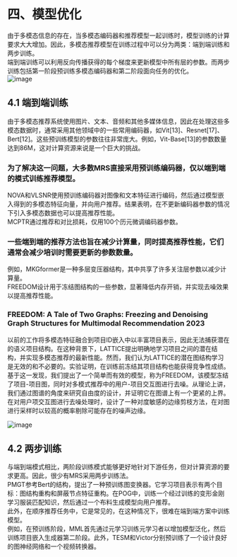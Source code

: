 # 四、模型优化
由于多模态信息的存在，当多模态编码器和推荐模型一起训练时，模型训练的计算要求大大增加。因此，多模态推荐模型在训练过程中可以分为两类：端到端训练和两步训练。  
端到端训练可以利用反向传播获得的每个梯度来更新模型中所有层的参数。而两步训练包括第一阶段预训练多模态编码器和第二阶段面向任务的优化。  
![image](https://github.com/NanGongNingYi/Multimodal-Recommendation-Papers/assets/61775768/24daeafc-0aff-44d4-bf3c-601fa216034b)  

## 4.1 端到端训练
由于多模态推荐系统使用图片、文本、音频和其他多媒体信息，因此在处理这些多模态数据时，通常采用其他领域中的一些常用编码器，如Vit[13]、Resnet[17]、Bert[12]。这些预训练模型的参数往往非常庞大。例如，Vit-Base[13]的参数数量达到86M，这对计算资源来说是一个巨大的挑战。  
### 为了解决这一问题，大多数MRS直接采用预训练编码器，仅以端到端的模式训练推荐模型。  
NOVA和VLSNR使用预训练编码器对图像和文本特征进行编码，然后通过模型嵌入得到的多模态特征向量，并向用户推荐。结果表明，在不更新编码器参数的情况下引入多模态数据也可以提高推荐性能。  
MCPTR通过推荐和对比损耗，仅用100个历元微调编码器参数。  

### 一些端到端的推荐方法也旨在减少计算量，同时提高推荐性能，它们通常会减少培训时需要更新的参数数量。
例如，MKGformer是一种多层变压器结构，其中共享了许多关注层参数以减少计算量。  
FREEDOM设计用于冻结图结构的一些参数，显著降低内存开销，并实现去噪效果以提高推荐性能。  

### FREEDOM: A Tale of Two Graphs: Freezing and Denoising Graph Structures for Multimodal Recommendation 2023
以前的工作将多模态特征融合到项目ID嵌入中以丰富项目表示，因此无法捕获潜在的语义项目结构。在这种背景下，LATTICE提出明确地学习项目之间的潜在结构，并实现多模态推荐的最新性能。然而，我们认为LATTICE的潜在图结构学习是无效的和不必要的。实验证明，在训练前冻结其项目结构也能获得竞争性成绩。  
基于这一发现，我们提出了一个简单而有效的模型，称为FREEDOM，该模型冻结了项目-项目图，同时对多模式推荐中的用户-项目交互图进行去噪。从理论上讲，我们通过图谱的角度来研究自由度的设计，并证明它在图谱上有一个更紧的上界。在对用户项交互图进行去噪处理时，设计了一种对度敏感的边缘剪枝方法，在对图进行采样时以较高的概率剔除可能存在的噪声边缘。  

![image](https://github.com/NanGongNingYi/Multimodal-Recommendation-Papers/assets/61775768/20880d84-1805-49c5-b7a8-8be2e5f86267)  

## 4.2 两步训练
与端到端模式相比，两阶段训练模式能够更好地针对下游任务，但对计算资源的要求更高。因此，很少有MRS采用两步训练法。  
PMGT参考Bert的结构，提出了一种预训练图变换器。它学习项目表示有两个目标：图结构重构和屏蔽节点特征重构。在POG中，训练一个经过训练的变形金刚学习服装匹配知识，然后通过一个布料生成模型向用户推荐。  
此外，在顺序推荐任务中，它是常见的，在这种情况下，很难在端到端方案中训练模型。  
例如，在预训练阶段，MML首先通过元学习训练元学习者以增加模型泛化，然后训练项目嵌入生成器第二阶段。此外，TESM和Victor分别预训练了一个设计良好的图神经网络和一个视频转换器。  



